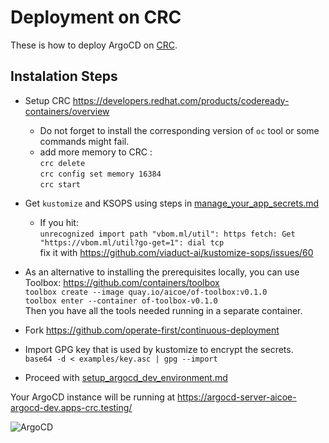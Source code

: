 # Deployment on CRC

These is how to deploy ArgoCD on [CRC](https://developers.redhat.com/products/codeready-containers/overview).

## Instalation Steps

 * Setup CRC https://developers.redhat.com/products/codeready-containers/overview
   * Do not forget to install the corresponding version of `oc` tool or some commands might fail.
   * add more memory to CRC : \
   `crc delete` \
   `crc config set memory 16384` \
   `crc start`

 * Get `kustomize` and KSOPS using steps in [manage_your_app_secrets.md](../manage_your_app_secrets.md)

   * If you hit:\
``` unrecognized import path "vbom.ml/util": https fetch: Get "https://vbom.ml/util?go-get=1": dial tcp ```\
fix it with https://github.com/viaduct-ai/kustomize-sops/issues/60

* As an alternative to installing the prerequisites locally, you can use Toolbox: https://github.com/containers/toolbox \
   `toolbox create --image quay.io/aicoe/of-toolbox:v0.1.0` \
   `toolbox enter --container of-toolbox-v0.1.0` \
   Then you have all the tools needed running in a separate container.

 * Fork https://github.com/operate-first/continuous-deployment

 * Import GPG key that is used by kustomize to encrypt the secrets.\
	```base64 -d < examples/key.asc | gpg --import ```

 * Proceed with [setup_argocd_dev_environment.md](../setup_argocd_dev_environment.md)

Your ArgoCD instance will be running at https://argocd-server-aicoe-argocd-dev.apps-crc.testing/

![ArgoCD](../assets/images/crc/argocd-initial.png)
